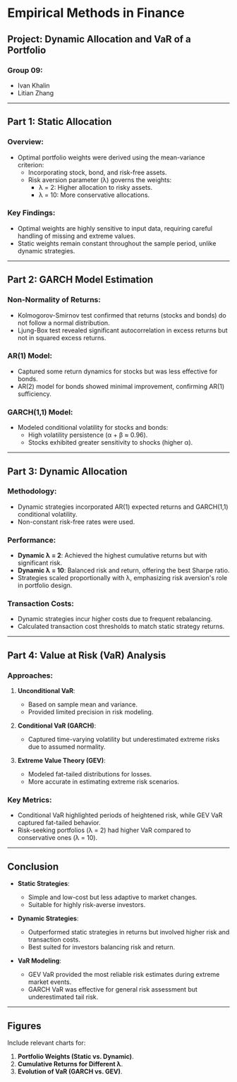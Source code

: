 # Empirical Methods in Finance

## Project: Dynamic Allocation and VaR of a Portfolio

### Group 09:

- Ivan Khalin
- Litian Zhang

---

## Part 1: Static Allocation

### Overview:

- Optimal portfolio weights were derived using the mean-variance criterion:
  - Incorporating stock, bond, and risk-free assets.
  - Risk aversion parameter (λ) governs the weights:
    - λ = 2: Higher allocation to risky assets.
    - λ = 10: More conservative allocations.

### Key Findings:

- Optimal weights are highly sensitive to input data, requiring careful handling of missing and extreme values.
- Static weights remain constant throughout the sample period, unlike dynamic strategies.

---

## Part 2: GARCH Model Estimation

### Non-Normality of Returns:

- Kolmogorov-Smirnov test confirmed that returns (stocks and bonds) do not follow a normal distribution.
- Ljung-Box test revealed significant autocorrelation in excess returns but not in squared excess returns.

### AR(1) Model:

- Captured some return dynamics for stocks but was less effective for bonds.
- AR(2) model for bonds showed minimal improvement, confirming AR(1) sufficiency.

### GARCH(1,1) Model:

- Modeled conditional volatility for stocks and bonds:
  - High volatility persistence (α + β ≈ 0.96).
  - Stocks exhibited greater sensitivity to shocks (higher α).

---

## Part 3: Dynamic Allocation

### Methodology:

- Dynamic strategies incorporated AR(1) expected returns and GARCH(1,1) conditional volatility.
- Non-constant risk-free rates were used.

### Performance:

- **Dynamic λ = 2**: Achieved the highest cumulative returns but with significant risk.
- **Dynamic λ = 10**: Balanced risk and return, offering the best Sharpe ratio.
- Strategies scaled proportionally with λ, emphasizing risk aversion's role in portfolio design.

### Transaction Costs:

- Dynamic strategies incur higher costs due to frequent rebalancing.
- Calculated transaction cost thresholds to match static strategy returns.

---

## Part 4: Value at Risk (VaR) Analysis

### Approaches:

1. **Unconditional VaR**:

   - Based on sample mean and variance.
   - Provided limited precision in risk modeling.

2. **Conditional VaR (GARCH)**:

   - Captured time-varying volatility but underestimated extreme risks due to assumed normality.

3. **Extreme Value Theory (GEV)**:
   - Modeled fat-tailed distributions for losses.
   - More accurate in estimating extreme risk scenarios.

### Key Metrics:

- Conditional VaR highlighted periods of heightened risk, while GEV VaR captured fat-tailed behavior.
- Risk-seeking portfolios (λ = 2) had higher VaR compared to conservative ones (λ = 10).

---

## Conclusion

- **Static Strategies**:

  - Simple and low-cost but less adaptive to market changes.
  - Suitable for highly risk-averse investors.

- **Dynamic Strategies**:

  - Outperformed static strategies in returns but involved higher risk and transaction costs.
  - Best suited for investors balancing risk and return.

- **VaR Modeling**:
  - GEV VaR provided the most reliable risk estimates during extreme market events.
  - GARCH VaR was effective for general risk assessment but underestimated tail risk.

---

## Figures

Include relevant charts for:

1. **Portfolio Weights (Static vs. Dynamic)**.
2. **Cumulative Returns for Different λ**.
3. **Evolution of VaR (GARCH vs. GEV)**.
